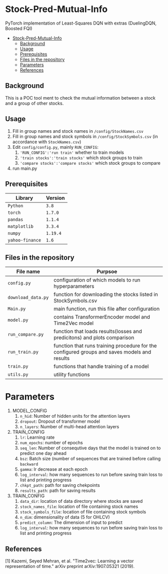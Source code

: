# Stock-Pred-Mutual-Info
PyTorch implementation of Least-Squares DQN with extras (DuelingDQN, Boosted FQI)

- [Stock-Pred-Mutual-Info](#Stock-Pred-Mutual-Info)
  * [Background](#background)
  * [Usage](#usage)
  * [Prerequisites](#prerequisites)
  * [Files in the repository](#files-in-the-repository)
  * [Parameters](#parameters)
  * [References](#references)

## Background
This is a POC tool ment to check the mutual information between a stock and a group of other stocks. 


## Usage

1. Fill in group names and stock names in `/config/StockNames.csv`
1. Fill in group names and stock symbols in `/config/StockSymbols.csv` (in accordance with `StockNames.csv`)
1. Edit `config/config.py`, mainly `RUN_CONFIG`:
    1. `'RUN_CONFIG':'run train'` whether to train models
    1. `'train stocks':'train stocks'` which stock groups to train
    1. `'compare stocks':'compare stocks'` which stock groups to compare
1. run main.py


## Prerequisites
|Library         | Version |
|----------------------|----|
|`Python`|  `3.8`|
|`torch`|  `1.7.0`|
|`pandas`|  `1.1.4`|
|`matplotlib`|  `3.3.4`|
|`numpy`|  `1.19.4`|
|`yahoo-finance`|  `1.6`|


## Files in the repository

|File name         | Purpsoe |
|----------------------|------|
|`config.py`| configuration of which models to run hyperparameters |
|`download_data.py`| function for downloading the stocks listed in StockSymbols.csv |
|`Main.py`| main function, run this file after configuration|
|`model.py`| contains TransformerEncoder model and Time2Vec model|
|`run_compare.py`| function that loads results(losses and predicitons) and plots comparison |
|`run_train.py`| function that runs training procedure for the configured groups and saves models and results|
|`train.py`| functions that handle training of a model|
|`utils.py`| utility functions|

# Parameters
1. MODEL_CONFIG
    1. `n_hid`: Number of hidden units for the attention layers
    1. `dropout`: Dropout of transformer model
    1. `n_layers`: Number of multi-head attention layers
1. TRAIN_CONFIG
    1. `lr`: Learning rate
    1. `num_epochs`: number of epochs
    1. `seq_len`: Number of consequtive days that the model is trained on to predict one day ahead
    1. `bsz`: Batch size (number of sequences that are trained before calling `backward`
    1. `gamma`: lr decrease at each epoch
    1. `log_interval`: how many sequences to run before saving train loss to list and printing progress
    1. `chkpt_path`: path for saving chekpoints
    1. `results_path`: path for saving results
1. TRAIN_CONFIG
    1. `data_dir`: location of data directory where stocks are saved
    1. `stock_names_file`: location of file containing stock names
    1. `stock_symbols_file`: location of file containing stock symbols
    1. `n_dim`: dimensionality of data (5 for OHLCV)
    1. `predict_column`: The dimension of input to predict
    1. `log_interval`: how many sequences to run before saving train loss to list and printing progress

## References
[1] Kazemi, Seyed Mehran, et al. "Time2vec: Learning a vector representation of time." arXiv preprint arXiv:1907.05321 (2019).



